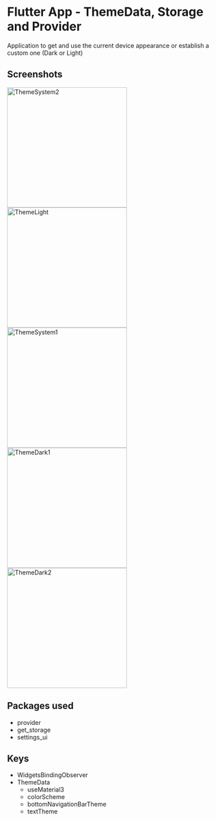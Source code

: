 # Flutter App - ThemeData, Storage and Provider

Application to get and use the current device appearance or establish a custom one (Dark or Light)

## Screenshots

<img width="280" alt="ThemeSystem2" src="https://github.com/luisabreu84/flutter_themedata/assets/67016876/831fd529-66a8-4e47-9e2c-41c128d88c3a">
<img width="280" alt="ThemeLight" src="https://github.com/luisabreu84/flutter_themedata/assets/67016876/d758bf26-cab5-419b-afad-b876a589a43b">
<img width="280" alt="ThemeSystem1" src="https://github.com/luisabreu84/flutter_themedata/assets/67016876/ad2606f0-544e-4dd2-aa83-6fffe7026a29">
<img width="280" alt="ThemeDark1" src="https://github.com/luisabreu84/flutter_themedata/assets/67016876/fb5261bd-438b-4131-9772-0898938e233b">
<img width="280" alt="ThemeDark2" src="https://github.com/luisabreu84/flutter_themedata/assets/67016876/9803fd12-30a4-413a-8642-6994a96e97d2">



## Packages used

- provider
- get_storage
- settings_ui

## Keys

- WidgetsBindingObserver
- ThemeData
  - useMaterial3
  - colorScheme
  - bottomNavigationBarTheme
  - textTheme
